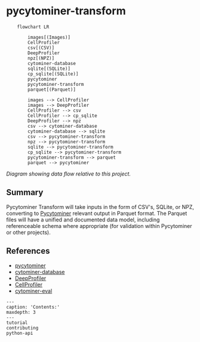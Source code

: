# pycytominer-transform

```{mermaid}
    flowchart LR

        images[(Images)]
        CellProfiler
        csv[(CSV)]
        DeepProfiler
        npz[(NPZ)]
        cytominer-database
        sqlite[(SQLite)]
        cp_sqlite[(SQLite)]
        pycytominer
        pycytominer-transform
        parquet[(Parquet)]

        images --> CellProfiler
        images --> DeepProfiler
        CellProfiler --> csv
        CellProfiler --> cp_sqlite
        DeepProfiler --> npz
        csv --> cytominer-database
        cytominer-database --> sqlite
        csv --> pycytominer-transform
        npz --> pycytominer-transform
        sqlite --> pycytominer-transform
        cp_sqlite --> pycytominer-transform
        pycytominer-transform --> parquet
        parquet --> pycytominer
```

_Diagram showing data flow relative to this project._

## Summary

Pycytominer Transform will take inputs in the form of CSV's, SQLite, or NPZ, converting to [Pycytominer](https://github.com/cytomining/pycytominer) relevant output in Parquet format.
The Parquet files will have a unified and documented data model, including referenceable schema where appropriate (for validation within Pycytominer or other projects).

## References

- [pycytominer](https://github.com/cytomining/pycytominer)
- [cytominer-database](https://github.com/cytomining/cytominer-database)
- [DeepProfiler](https://github.com/cytomining/DeepProfiler)
- [CellProfiler](https://github.com/CellProfiler/CellProfiler)
- [cytominer-eval](https://github.com/cytomining/cytominer-eval)

```{toctree}
---
caption: 'Contents:'
maxdepth: 3
---
tutorial
contributing
python-api
```
